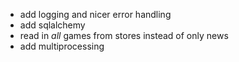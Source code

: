 * add logging and nicer error handling
* add sqlalchemy
* read in _all_ games from stores instead of only news
* add multiprocessing
